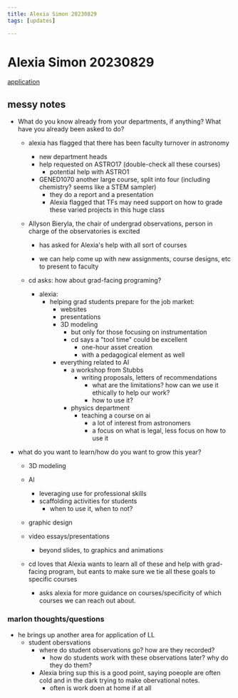 ```yaml
---
title: Alexia Simon 20230829
tags: [updates]

---
```


# Alexia Simon 20230829

[application](https://airtable.com/appER3UOwZSXxxqEA/tblxzbWopU0fJvUaD/viwLPNBOz8mqYyFPh/recw2D9PYWQ5V8VMd?blocks=hide)

## messy notes 


* What do you know already from your departments, if anything? What have you already been asked to do?
    * alexia has flagged that there has been faculty turnover in astronomy 
        * new department heads 
        * help requested on ASTRO17 (double-check all these courses)
            * potential help with ASTRO1
        * GENED1070 another large course, split into four (including chemistry? seems like a STEM sampler)
            * they do a report and a presentation 
            * Alexia flagged that TFs may need support on how to grade these varied projects in this huge class 

    * Allyson Bieryla, the chair of undergrad observations, person in charge of the observatories is excited 
        * has asked for Alexia's help with all sort of courses 

        * we can help come up with new assignments, course designs, etc to present to faculty 


    * cd asks: how about grad-facing programing? 
        * alexia: 
            * helping grad students prepare for the job market: 
                * websites 
                * presentations 
                * 3D modeling
                    * but only for those focusing on instrumentation 
                    * cd says a "tool time" could be excellent 
                        * one-hour asset creation 
                        * with a pedagogical element as well
                * everything related to AI 
                    * a workshop from Stubbs 
                        * writing proposals, letters of recommendations
                            * what are the limitations? how can we use it ethically to help our work? 
                            * how to use it? 
                    * physics department 
                        * teaching a course on ai 
                            * a lot of interest from astronomers 
                            * a focus on what is legal, less focus on how to use it 
                            
    
* what do you want to learn/how do you want to grow this year?
    * 3D modeling 
    * AI 
        * leveraging use for professional skills 
        * scaffolding activities for students 
            * when to use it, when to not? 
    * graphic design 
    * video essays/presentations 
        * beyond slides, to graphics and animations 

    * cd loves that Alexia wants to learn all of these and help with grad-facing program, but eants to make sure we tie all these goals to specific courses
        * asks alexia for more guidance on courses/specificity of which courses we can reach out about. 


### marlon thoughts/questions 

* he brings up another area for application of LL 
    * student obersvations 
        * where do student observations go? how are they recorded? 
            * how do students work with these observations later? why do they do them? 
        * Alexia bring sup this is a good point, saying poeople are often cold and in the dark trying to make obervational notes. 
            * often is work doen at home if at all 